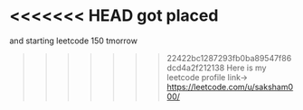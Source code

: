 <<<<<<< HEAD
got placed
=======
and starting leetcode 150 tmorrow
>>>>>>> 22422bc1287293fb0ba89547f86dcd4a2f212138
Here is my leetcode profile link-> https://leetcode.com/u/saksham000/
